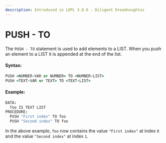 ```yaml
---
description: Introduced in LDPL 3.0.6 - Diligent Dreadnoughtus
---
```


# PUSH - TO

The `PUSH - TO` statement is used to add elements to a LIST. When you push an element to a LIST it is appended at the end of the list.

#### Syntax:

```coffeescript
PUSH <NUMBER-VAR or NUMBER> TO <NUMBER-LIST>
PUSH <TEXT-VAR or TEXT> TO <TEXT-LIST>
```

#### Example:

```coffeescript
DATA:
  foo IS TEXT LIST
PROCEDURE:
  PUSH "First index" TO foo
  PUSH "Second index" TO foo
```

In the above example, `foo` now contains the value `"First index"` at index `0` and the value `"Second index"` at index `1`.

